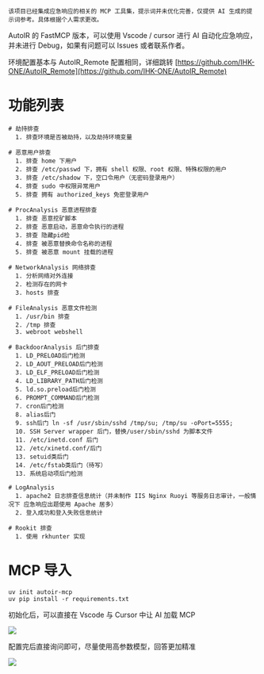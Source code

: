 ```plain
该项目已经集成应急响应的相关的 MCP 工具集，提示词并未优化完善，仅提供 AI 生成的提示词参考。具体根据个人需求更改。
```

AutoIR 的 FastMCP 版本，可以使用 Vscode / cursor 进行 AI 自动化应急响应，并未进行 Debug，如果有问题可以 Issues 或者联系作者。

环境配置基本与 AutoIR_Remote 配置相同，详细跳转 [https://github.com/IHK-ONE/AutoIR_Remote](https://github.com/IHK-ONE/AutoIR_Remote)

# 功能列表
```plain
# 劫持排查
  1. 排查环境是否被劫持，以及劫持环境变量
  
# 恶意用户排查
  1. 排查 home 下用户
  2. 排查 /etc/passwd 下，拥有 shell 权限、root 权限、特殊权限的用户
  3. 排查 /etc/shadow 下，空口令用户（无密码登录用户）
  4. 排查 sudo 中权限异常用户
  5. 排查 拥有 authorized_keys 免密登录用户

# ProcAnalysis 恶意进程排查
  1. 排查 恶意挖矿脚本
  2. 排查 恶意启动，恶意命令执行的进程
  3. 排查 隐藏pid检
  4. 排查 被恶意替换命令名称的进程
  5. 排查 被恶意 mount 挂载的进程

# NetworkAnalysis 网络排查
  1. 分析网络对外连接
  2. 检测存在的网卡
  3. hosts 排查
  
# FileAnalysis 恶意文件检测
  1. /usr/bin 排查
  2. /tmp 排查
  3. webroot webshell
 
# BackdoorAnalysis 后门排查
  1. LD_PRELOAD后门检测
  2. LD_AOUT_PRELOAD后门检测
  3. LD_ELF_PRELOAD后门检测
  4. LD_LIBRARY_PATH后门检测
  5. ld.so.preload后门检测
  6. PROMPT_COMMAND后门检测
  7. cron后门检测
  8. alias后门
  9. ssh后门 ln -sf /usr/sbin/sshd /tmp/su; /tmp/su -oPort=5555;
  10. SSH Server wrapper 后门，替换/user/sbin/sshd 为脚本文件
  11. /etc/inetd.conf 后门
  12. /etc/xinetd.conf/后门
  13. setuid类后门
  14. /etc/fstab类后门（待写）
  13. 系统启动项后门检测

# LogAnalysis
  1. apache2 日志排查信息统计（并未制作 IIS Nginx Ruoyi 等服务日志审计，一般情况下 应急响应出题使用 Apache 居多）
  2. 登入成功和登入失败信息统计
  
# Rookit 排查
  1. 使用 rkhunter 实现
```

# MCP 导入
```plain
uv init autoir-mcp
uv pip install -r requirements.txt
```

初始化后，可以直接在 Vscode 与 Cursor 中让 AI 加载 MCP

![](https://cdn.nlark.com/yuque/0/2025/png/35229002/1760464295921-21ef314e-a9ca-49cc-b1ff-ee3b7e5798eb.png)

配置完后直接询问即可，尽量使用高参数模型，回答更加精准

![](https://cdn.nlark.com/yuque/0/2025/png/35229002/1760463837550-179de7da-0429-4a72-9886-8b222a97101f.png)

